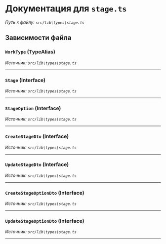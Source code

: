 # Документация для `stage.ts`

*Путь к файлу: `src/lib\types\stage.ts`*

## Зависимости файла


### `WorkType` (TypeAlias)

*Источник: `src/lib\types\stage.ts`*

---
### `Stage` (Interface)

*Источник: `src/lib\types\stage.ts`*

---
### `StageOption` (Interface)

*Источник: `src/lib\types\stage.ts`*

---
### `CreateStageDto` (Interface)

*Источник: `src/lib\types\stage.ts`*

---
### `UpdateStageDto` (Interface)

*Источник: `src/lib\types\stage.ts`*

---
### `CreateStageOptionDto` (Interface)

*Источник: `src/lib\types\stage.ts`*

---
### `UpdateStageOptionDto` (Interface)

*Источник: `src/lib\types\stage.ts`*

---
